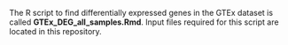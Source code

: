 The R script to find differentially expressed genes in the GTEx dataset is called **GTEx_DEG_all_samples.Rmd**.  Input files required for this script are located in this repository.
